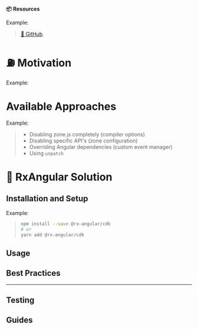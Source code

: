 **📦 Resources**

<!-- RESOURCES:
* required

Listing of resources related to the topic including running versions of used code snippets or other applications. 
Resource links are prefixed with the "🔗" icon
-->

Example:
> [🔗 GitHub](https://github.com/BioPhoton/rx-angular-cdk-coercing).


# ⛽ Motivation

<!-- MOTIVATION:
* required

Motivation is here to point out the value for the consumer. If possible we can make clear in which situations the impact will get visible most.

This section should cover at least these main points:
- Problem description. What are existing pain points? (code duplication, error prone, performance, ...)
- If needed, describe theoretical background to understand the problem
- Roughly describe a possible solution for the problem and point out the improvements (increased maintainability, performance, ...)
-->

Example:
> 

# Available Approaches
<!-- AVAILABLE_APPROACHES:
* required

This section should sum up current available approaches and point out the mors importat differences.
The listing can be done in a bullet point list with optional links.
-->

Example:
> - Disabling zone.js completely (compiler options)
> - Disabling specific API's (zone configuration)
> - Overriding Angular dependencies (custom event manager)
> - Using `unpatch`

# 🎯 RxAngular Solution

## Installation and Setup

<!-- INSTALL_INSTRUCTIONS:
* required

Install istructions and code snippets/terminal commands to run. 
-->

Example:
> ```bash
> npm install --save @rx-angular/cdk
> # or
> yarn add @rx-angular/cdk
> ```

## Usage

<!-- USAGE:
* required

[TODO]
-->

## Best Practices

<!-- BEST_PRACTICES:
* required

This section should list the most important things to know when using the package. 

The following things could be covered:
- Good/Bad examples
- Folder and file organization
- Measurements

-->
----

## Testing

<!-- TESTING:
* required

[TODO]
-->


## Guides

<!-- GUIDES:
* required

A listing of available guides.

The list can include:
- Refactoring guides
- Configuration guides
- etc

-->
